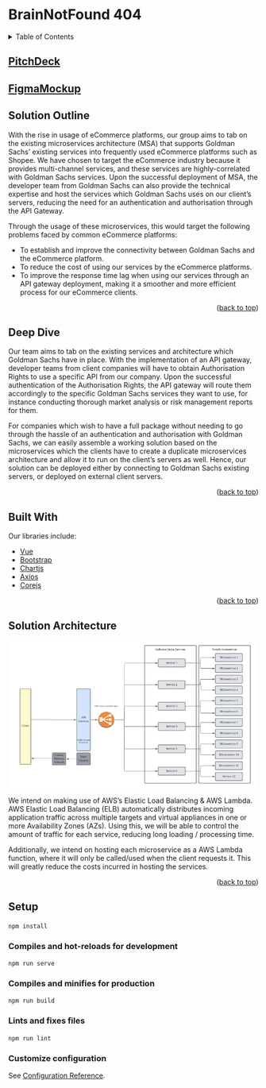 # BrainNotFound 404

<!-- TABLE OF CONTENTS -->
<details>
  <summary>Table of Contents</summary>
  <ol>
    <li><a href="#pitchdeck">Pitch Deck</a></li>
    <li><a href="#figmamockup">Figma Mockup</a></li>
    <li>
      <a href="#solution-outline">Solution Outline</a>
      <ol>
        <li><a href="#deep-dive">Deep Dive</a></li>
        <li><a href="#built-with">Built With</a></li>
        <li><a href="#solution-architecture">Solution Architecture</a></li>
      </ol>
    </li>
    <li><a href="#setup">Project Setup</a></li>
    <li><a href="#prerequisites">Prerequisites</a></li>
    <li><a href="#installation">Installation</a></li>
  </ol>
</details>

## [PitchDeck]
## [FigmaMockup]

## Solution Outline

With the rise in usage of eCommerce platforms, our group aims to tab on the existing microservices architecture (MSA) that supports Goldman Sachs’ existing services into frequently used eCommerce platforms such as Shopee. We have chosen to target the eCommerce industry because it provides multi-channel services, and these services are highly-correlated with Goldman Sachs services. Upon the successful deployment of MSA, the developer team from Goldman Sachs can also provide the technical expertise and host the services which Goldman Sachs uses on our client’s servers, reducing the need for an authentication and authorisation through the API Gateway. 

Through the usage of these microservices, this would target the following problems faced by common eCommerce platforms: 
* To establish and improve the connectivity between Goldman Sachs and the eCommerce platform.
* To reduce the cost of using our services by the eCommerce platforms.
* To improve the response time lag when using our services through an API gateway deployment, making it a smoother and more efficient process for our eCommerce clients.

<p align="right">(<a href="#readme-top">back to top</a>)</p>


## Deep Dive
Our team aims to tab on the existing services and architecture which Goldman Sachs have in place. With the implementation of an API gateway, developer teams from client companies will have to obtain Authorisation Rights to use a specific API from our company. Upon the successful authentication of the Authorisation Rights, the API gateway will route them accordingly to the specific Goldman Sachs services they want to use, for instance conducting thorough market analysis or risk management reports for them.

For companies which wish to have a full package without needing to go through the hassle of an authentication and authorisation with Goldman Sachs, we can easily assemble a working solution based on the microservices which the clients have to create a duplicate microservices architecture and allow it to run on the client’s servers as well. Hence, our solution can be deployed either by connecting to Goldman Sachs existing servers, or deployed on external client servers. 

<p align="right">(<a href="#readme-top">back to top</a>)</p>

## Built With
Our libraries include:

* [Vue]
* [Bootstrap]
* [Chartjs]
* [Axios]
* [Corejs]

<p align="right">(<a href="#readme-top">back to top</a>)</p>

## Solution Architecture
![Images](images/architecture.png)

We intend on making use of AWS’s Elastic Load Balancing & AWS Lambda. AWS Elastic Load Balancing (ELB) automatically distributes incoming application traffic across multiple targets and virtual appliances in one or more Availability Zones (AZs). Using this, we will be able to control the amount of traffic for each service, reducing long loading / processing time. 

Additionally, we intend on hosting each microservice as a AWS Lambda function, where it will only be called/used when the client requests it. This will greatly reduce the costs incurred in hosting the services. 

<p align="right">(<a href="#readme-top">back to top</a>)</p>

## Setup
```
npm install
```

### Compiles and hot-reloads for development
```
npm run serve
```

### Compiles and minifies for production
```
npm run build
```

### Lints and fixes files
```
npm run lint
```

### Customize configuration
See [Configuration Reference](https://cli.vuejs.org/config/).


<!-- MARKDOWN LINKS & IMAGES -->
<!-- https://www.markdownguide.org/basic-syntax/#reference-style-links -->
[Vue]: https://vuejs.org/
[Chartjs]: https://www.chartjs.org/
[Bootstrap]: https://bootstrap-vue.org/
[Axios]: https://axios-http.com/
[Corejs]: https://www.npmjs.com/package/core-js
[PitchDeck]: https://docs.google.com/presentation/d/1ibIqnG_3DzaDf3Tir3Uf40iyPVYe_NZnv2RNkaLwo68/edit?usp=sharing
[FigmaMockup]: https://www.figma.com/file/5mNNLvxejr1rMY9Qx4az7y/Crypto-Dashboard-with-Component-(Light-%26-Dark-Version)-(Community)?node-id=47%3A1456